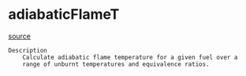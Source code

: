 # adiabaticFlameT

[source](github.com/OpenFOAM-jp/OpenFOAM-utilities-tutorials-jp/blob/master/v1906/thermophysical/adiabaticFlameT/adiabaticFlameT.C/adiabaticFlameT.C)

```
Description
    Calculate adiabatic flame temperature for a given fuel over a
    range of unburnt temperatures and equivalence ratios.


```

